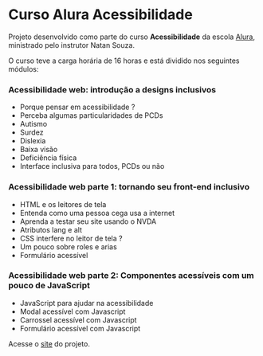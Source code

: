 # Curso Alura Acessibilidade

<p>Projeto desenvolvido como parte do curso <b>Acessibilidade</b> da escola <a href="https://www.alura.com.br/">Alura</a>, ministrado pelo instrutor Natan Souza.</p>
<p>O curso teve a carga horária de 16 horas e está dividido nos seguintes módulos:</p>
<h3>Acessibilidade web: introdução a designs inclusivos</h3>
<ul>
<li>Porque pensar em acessibilidade ?</li>
<li>Perceba algumas particularidades de PCDs</li>
<li>Autismo</li>
<li>Surdez</li>
<li>Dislexia</li>
<li>Baixa visão</li>
<li>Deficiência física</li>
<li>Interface inclusiva para todos, PCDs ou não</li>
</ul>
<h3>Acessibilidade web parte 1: tornando seu front-end inclusivo</h3>
<ul>
<li>HTML e os leitores de tela</li>
<li>Entenda como uma pessoa cega usa a internet</li>
<li>Aprenda a testar seu site usando o NVDA</li>
<li>Atributos lang e alt</li>
<li>CSS interfere no leitor de tela ?</li>
<li>Um pouco sobre roles e arias</li>
<li>Formulário acessível</li>
</ul>
<h3>Acessibilidade web parte 2: Componentes acessíveis com um pouco de JavaScript</h3>
<ul>
<li>JavaScript para ajudar na acessibilidade
<li>Modal acessível com Javascript</li>
<li>Carrossel acessível com Javascript</li>
<li>Formulário acessível com Javascript</li>
</ul>
<p>Acesse o <a href="https://mardemor.github.io/alura-acessibilidade/">site</a> do projeto.</p>
